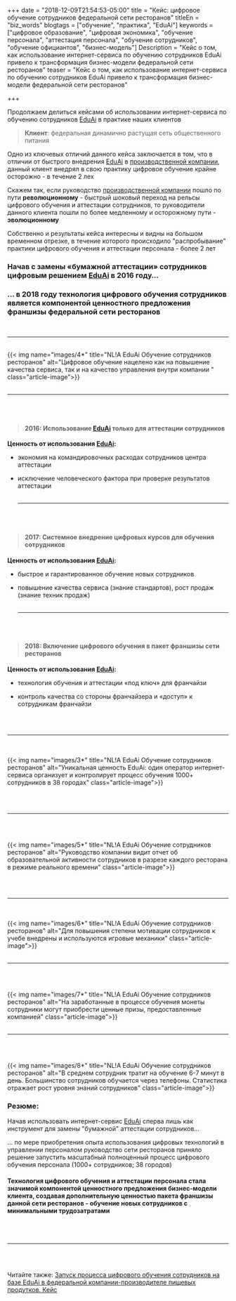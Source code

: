 +++
date = "2018-12-09T21:54:53-05:00"
title = "Кейс: цифровое обучение сотрудников федеральной сети ресторанов"
titleEn = "biz_words"
blogtags = ["обучение", "практика", "EduAi"]
keywords = ["цифровое образование", "цифровая экономика", "обучение персонала", "аттестация персонала", "обучение сотрудников", "обучение официантов", "бизнес-модель"]
Description = "Кейс о том, как использование интернет-сервиса по обучению сотрудников EduAi привело к трансформация бизнес-модели федеральной сети ресторанов"
teaser = "Кейс о том, как использование интернет-сервиса по обучению сотрудников EduAi привело к трансформация бизнес-модели федеральной сети ресторанов"

+++

Продолжаем делиться кейсами об использовании интернет-сервиса по обучению сотрудников <a href="http://nl-a.ru/eduai/" target="_blank">EduAi</a> в практике наших клиентов

<blockquote><b>Клиент</b>: федеральная динамично растущая сеть общественного питания</blockquote>

Одно из ключевых отличий данного кейса заключается в том, что в отличии от быстрого внедрения <a href="http://nl-a.ru/eduai/" target="_blank">EduAi</a> в <a href="http://nl-a.ru/blog/eduai_case_foodfactory/" target="_blank">производственной компании</a>, данный клиент внедрял в свою практику цифровое обучение крайне осторожно - в течение 2 лех

Скажем так, если руководство <a href="http://nl-a.ru/blog/eduai_case_foodfactory/" target="_blank">производственной компании</a> пошло по пути <b>революционному</b> - быстрый шоковый переход на рельсы цифрового обучения и аттестации сотрудников, то руководители данного клиента пошли по более медленному и осторожному пути - <b>эволюционному</b>

Собственно и результаты кейса интересны и видны на большом временном отрезке, в течение которого происходило "распробывание" практики цифрового обучения и аттестации персонала - более 2 лет

### Начав с замены «бумажной аттестации» сотрудников цифровым решением <a href="http://nl-a.ru/eduai/" target="_blank">EduAi</a> в 2016 году…

### … в 2018 году технология цифрового обучения сотрудников является компонентой ценностного предложения франшизы федеральной сети ресторанов
<br><hr><br>
{{< img name="images/4*" title="NL!A EduAi Обучение сотрудников ресторанов" alt="Цифровое обучение нацелено как на повышение качества сервиса, так и на качество управления внутри компании " class="article-image">}}
<br><br><hr><br><br>
#### <blockquote>2016: Использование <a href="http://nl-a.ru/eduai/" target="_blank">EduAi</a> только для аттестации сотрудников</blockquote>

<b>Ценность от использования <a href="http://nl-a.ru/eduai/" target="_blank">EduAi</a>:</b>

- экономия на командировочных расходах сотрудников центра аттестации

- исключение человеческого фактора при проверке результатов аттестации
<br><br><hr><br><br>
#### <blockquote>2017: Системное внедрение цифровых курсов для обучения сотрудников</blockquote>

<b>Ценность от использования <a href="http://nl-a.ru/eduai/" target="_blank">EduAi</a>:</b>

- быстрое и гарантированное обучение новых сотрудников

- повышение качества сервиса (знание стандартов), рост продаж (знание техник продаж) 
<br><br><hr><br><br>
#### <blockquote>2018: Включение цифрового обучения в пакет франшизы сети ресторанов</blockquote>

<b>Ценность от использования <a href="http://nl-a.ru/eduai/" target="_blank">EduAi</a>:</b>

- технология обучения и аттестации «под ключ» для франчайзи

- контроль качества со стороны франчайзера и «доступ» к сотрудникам франчайзи

<br><br><hr><br><br>
{{< img name="images/3*" title="NL!A EduAi Обучение сотрудников ресторанов" alt="Уникальная ценность EduAi: один оператор интернет-сервиса организует и контролирует процесс обучения 1000+ сотрудников в 38 городах" class="article-image">}}

<br><br><hr><br><br>

{{< img name="images/5*" title="NL!A EduAi Обучение сотрудников ресторанов" alt="Руководство компании видит отчет об образовательной активности сотрудников в разрезе каждого ресторана в режиме реального времени" class="article-image">}}

<br><br><hr><br><br>
{{< img name="images/6*" title="NL!A EduAi Обучение сотрудников ресторанов" alt="Для повышения степени мотивации сотрудников к учебе внедрены и используются игровые механики" class="article-image">}}
<br><br><hr><br><br>

{{< img name="images/7*" title="NL!A EduAi Обучение сотрудников ресторанов" alt="На заработанные в процессе обучения монеты сотрудники могут приобрести ценные призы, предоставленные компанией" class="article-image">}}
<br><br><hr><br><br>

{{< img name="images/8*" title="NL!A EduAi Обучение сотрудников ресторанов" alt="В среднем сотрудник тратит на обучение 6-7 минут в день. Большинство сотрудников обучается через телефоны. Статистика отражает рост уровня знаний сотрудников" class="article-image">}}

### Резюме:
Начав использовать интернет-сервис <a href="http://nl-a.ru/eduai/" target="_blank">EduAi</a> сперва лишь как инструмент для замены "бумажной" аттестации сотрудников...

... по мере приобретения опыта использования цифровых технологий в управлении персоналом руководство сети ресторанов приняло решение запустить масштабный полноценный процесс цифрового обучения персонала (1000+ сотрудников; 38 городов)

#### Технология цифрового обучения и аттестации персонала стала значимой компонентой ценностного предложения бизнес-модели клиента, создавая дополнительную ценностью пакета франшизы данной сети ресторанов - обучение новых сотрудников с минимальными трудозатратами

<br><br><hr><br><br>

Читайте также: <a href="/blog/eduai_case_foodfactory/" target="_blank">Запуск процесса цифрового обучения сотрудников на базе EduAi в федеральной компании-производителе пищевых продутков. Кейс</a>